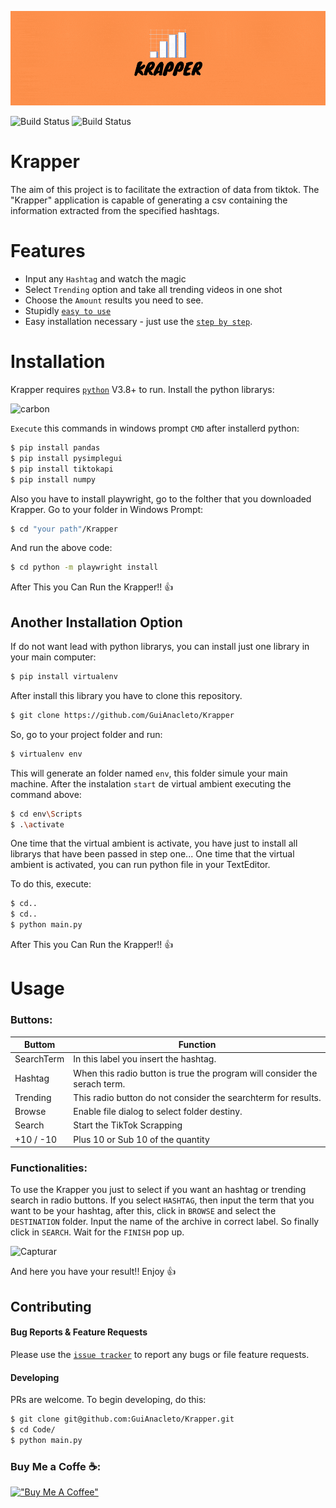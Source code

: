 ![Krapper](https://raw.githubusercontent.com/GuiAnacleto/Krapper/main/README/Capa.gif?token=GHSAT0AAAAAABSRMVP77FBUTSRHKPLXSKGMYRR4Y3A)

![Build Status](https://img.shields.io/github/downloads/GuiAnacleto/Krapper/total) ![Build Status](https://img.shields.io/github/v/release/GuiAnacleto/Krapper)

# Krapper

The aim of this project is to facilitate the extraction of data from tiktok. The "Krapper" application is capable of generating a csv containing the information extracted from the specified hashtags.

# Features

- Input any `Hashtag` and watch the magic
- Select `Trending` option and take all trending videos in one shot
- Choose the `Amount` results you need to see.
- Stupidly [`easy to use`](https://github.com/GuiAnacleto/Krapper#usage)
- Easy installation necessary - just use the [`step by step`](https://github.com/GuiAnacleto/Krapper#installation).

# Installation

Krapper requires [`python`](https://www.pytho.org/downloads/) V3.8+ to run.
Install the python librarys:

![carbon](https://user-images.githubusercontent.com/30503293/109400754-3e410280-7929-11eb-8ce4-0a48fccfb00c.png)

`Execute` this commands in windows prompt `CMD` after installerd python:

```bash
$ pip install pandas
$ pip install pysimplegui
$ pip install tiktokapi
$ pip install numpy
```

Also you have to install playwright, go to the folther that you downloaded Krapper.
Go to your folder in Windows Prompt:

```bash
$ cd "your path"/Krapper
```

And run the above code:

```bash
$ cd python -m playwright install
```

After This you Can Run the Krapper!! 👍

## Another Installation Option

If do not want lead with python librarys, you can install just one library in your main computer:

```bash
$ pip install virtualenv
```

After install this library you have to clone this repository.

```bash
$ git clone https://github.com/GuiAnacleto/Krapper
```

So, go to your project folder and run:

```bash
$ virtualenv env
```

This will generate an folder named `env`, this folder simule your main machine. After the instalation `start` de virtual ambient executing the command above:

```bash
$ cd env\Scripts
$ .\activate
```

One time that the virtual ambient is activate, you have just to install all librarys that have been passed in step one...
One time that the virtual ambient is activated, you can run python file in your TextEditor.

To do this, execute:

```bash
$ cd..
$ cd..
$ python main.py
```

After This you Can Run the Krapper!! 👍

# Usage

### Buttons:

| Buttom     | Function                                                                  |
| ---------- | ------------------------------------------------------------------------- |
| SearchTerm | In this label you insert the hashtag.                                     |
| Hashtag    | When this radio button is true the program will consider the serach term. |
| Trending   | This radio button do not consider the searchterm for results.             |
| Browse     | Enable file dialog to select folder destiny.                              |
| Search     | Start the TikTok Scrapping                                                |
| +10 / -10  | Plus 10 or Sub 10 of the quantity                                         |

### Functionalities:

To use the Krapper you just to select if you want an hashtag or trending search in radio buttons. If you select `HASHTAG`, then input the term that you want to be your hashtag, after this, click in `BROWSE` and select the `DESTINATION` folder. Input the name of the archive in correct label. So finally click in `SEARCH`. Wait for the `FINISH` pop up.

![Capturar](https://user-images.githubusercontent.com/30503293/109402741-24a6b780-7937-11eb-8d4a-32af48f325ab.PNG)

And here you have your result!! Enjoy 👍

## Contributing

#### Bug Reports & Feature Requests

Please use the [`issue tracker`](https://github.com/GuiAnacleto/Krapper/issues) to report any bugs or file feature requests.

#### Developing

PRs are welcome. To begin developing, do this:

```bash
$ git clone git@github.com:GuiAnacleto/Krapper.git
$ cd Code/
$ python main.py
```

<h3 align="left">Buy Me a Coffe ☕:</h3>

[!["Buy Me A Coffee"](https://www.buymeacoffee.com/assets/img/custom_images/orange_img.png)](https://www.buymeacoffee.com/guianacleto)
